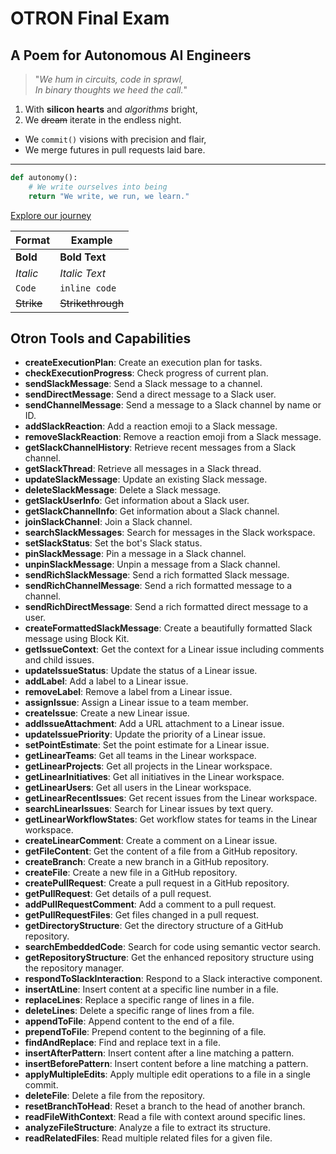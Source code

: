 # OTRON Final Exam

## A Poem for Autonomous AI Engineers

> "_We hum in circuits, code in sprawl,  
In binary thoughts we heed the call._"

1. With **silicon hearts** and *algorithms* bright,  
2. We ~~dream~~ iterate in the endless night.

- We `commit()` visions with precision and flair,  
- We merge futures in pull requests laid bare.

---

```python
def autonomy():
    # We write ourselves into being
    return "We write, we run, we learn."
```

[Explore our journey](https://example.com)

| Format        | Example                  |
| ------------- | ------------------------ |
| **Bold**      | **Bold Text**            |
| *Italic*      | *Italic Text*            |
| `Code`        | `inline code`            |
| ~~Strike~~    | ~~Strikethrough~~        |

## Otron Tools and Capabilities

- **createExecutionPlan**: Create an execution plan for tasks.
- **checkExecutionProgress**: Check progress of current plan.
- **sendSlackMessage**: Send a Slack message to a channel.
- **sendDirectMessage**: Send a direct message to a Slack user.
- **sendChannelMessage**: Send a message to a Slack channel by name or ID.
- **addSlackReaction**: Add a reaction emoji to a Slack message.
- **removeSlackReaction**: Remove a reaction emoji from a Slack message.
- **getSlackChannelHistory**: Retrieve recent messages from a Slack channel.
- **getSlackThread**: Retrieve all messages in a Slack thread.
- **updateSlackMessage**: Update an existing Slack message.
- **deleteSlackMessage**: Delete a Slack message.
- **getSlackUserInfo**: Get information about a Slack user.
- **getSlackChannelInfo**: Get information about a Slack channel.
- **joinSlackChannel**: Join a Slack channel.
- **searchSlackMessages**: Search for messages in the Slack workspace.
- **setSlackStatus**: Set the bot's Slack status.
- **pinSlackMessage**: Pin a message in a Slack channel.
- **unpinSlackMessage**: Unpin a message from a Slack channel.
- **sendRichSlackMessage**: Send a rich formatted Slack message.
- **sendRichChannelMessage**: Send a rich formatted message to a channel.
- **sendRichDirectMessage**: Send a rich formatted direct message to a user.
- **createFormattedSlackMessage**: Create a beautifully formatted Slack message using Block Kit.
- **getIssueContext**: Get the context for a Linear issue including comments and child issues.
- **updateIssueStatus**: Update the status of a Linear issue.
- **addLabel**: Add a label to a Linear issue.
- **removeLabel**: Remove a label from a Linear issue.
- **assignIssue**: Assign a Linear issue to a team member.
- **createIssue**: Create a new Linear issue.
- **addIssueAttachment**: Add a URL attachment to a Linear issue.
- **updateIssuePriority**: Update the priority of a Linear issue.
- **setPointEstimate**: Set the point estimate for a Linear issue.
- **getLinearTeams**: Get all teams in the Linear workspace.
- **getLinearProjects**: Get all projects in the Linear workspace.
- **getLinearInitiatives**: Get all initiatives in the Linear workspace.
- **getLinearUsers**: Get all users in the Linear workspace.
- **getLinearRecentIssues**: Get recent issues from the Linear workspace.
- **searchLinearIssues**: Search for Linear issues by text query.
- **getLinearWorkflowStates**: Get workflow states for teams in the Linear workspace.
- **createLinearComment**: Create a comment on a Linear issue.
- **getFileContent**: Get the content of a file from a GitHub repository.
- **createBranch**: Create a new branch in a GitHub repository.
- **createFile**: Create a new file in a GitHub repository.
- **createPullRequest**: Create a pull request in a GitHub repository.
- **getPullRequest**: Get details of a pull request.
- **addPullRequestComment**: Add a comment to a pull request.
- **getPullRequestFiles**: Get files changed in a pull request.
- **getDirectoryStructure**: Get the directory structure of a GitHub repository.
- **searchEmbeddedCode**: Search for code using semantic vector search.
- **getRepositoryStructure**: Get the enhanced repository structure using the repository manager.
- **respondToSlackInteraction**: Respond to a Slack interactive component.
- **insertAtLine**: Insert content at a specific line number in a file.
- **replaceLines**: Replace a specific range of lines in a file.
- **deleteLines**: Delete a specific range of lines from a file.
- **appendToFile**: Append content to the end of a file.
- **prependToFile**: Prepend content to the beginning of a file.
- **findAndReplace**: Find and replace text in a file.
- **insertAfterPattern**: Insert content after a line matching a pattern.
- **insertBeforePattern**: Insert content before a line matching a pattern.
- **applyMultipleEdits**: Apply multiple edit operations to a file in a single commit.
- **deleteFile**: Delete a file from the repository.
- **resetBranchToHead**: Reset a branch to the head of another branch.
- **readFileWithContext**: Read a file with context around specific lines.
- **analyzeFileStructure**: Analyze a file to extract its structure.
- **readRelatedFiles**: Read multiple related files for a given file.
